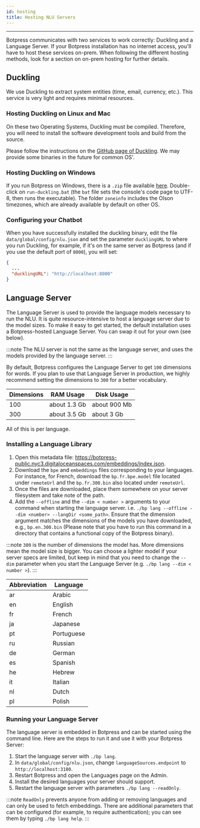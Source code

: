 ```yaml
---
id: hosting
title: Hosting NLU Servers
---
```


--------------------

Botpress communicates with two services to work correctly: Duckling and a Language Server. If your Botpress installation has no internet access, you'll have to host these services on-prem. When following the different hosting methods, look for a section on on-prem hosting for further details.

## Duckling

We use Duckling to extract system entities (time, email, currency, etc.). This service is very light and requires minimal resources.

### Hosting Duckling on Linux and Mac

On these two Operating Systems, Duckling must be compiled. Therefore, you will need to install the software development tools and build from the source.

Please follow the instructions on the [GitHub page of Duckling](https://github.com/facebook/duckling). We may provide some binaries in the future for common OS'.

### Hosting Duckling on Windows

If you run Botpress on Windows, there is a `.zip` file available [here](https://s3.amazonaws.com/botpress-binaries/tools/duckling/duckling-windows.zip).
Double-click on `run-duckling.bat` (the `bat` file sets the console's code page to UTF-8, then runs the executable). The folder `zoneinfo` includes the Olson timezones, which are already available by default on other OS.

### Configuring your Chatbot

When you have successfully installed the duckling binary, edit the file `data/global/config/nlu.json` and set the parameter `ducklingURL` to where you run Duckling, for example, if it's on the same server as Botpress (and if you use the default port of `8000`), you will set:

```json
{
  ...
  "ducklingURL": "http://localhost:8000"
}
```

## Language Server

The Language Server is used to provide the language models necessary to run the NLU. It is quite resource-intensive to host a language server due to the model sizes. To make it easy to get started, the default installation uses a Botpress-hosted Language Server. You can swap it out for your own (see below). 

:::note
The NLU server is not the same as the language server, and uses the models provided by the language server.
:::

By default, Botpress configures the Language Server to get `100` dimensions for words. If you plan to use that Language Server in production, we highly recommend setting the dimensions to `300` for a better vocabulary.

| Dimensions | RAM Usage    | Disk Usage    |
| ---------- | ------------ | ------------- |
| 100        | about 1.3 Gb |  about 900 Mb |
| 300        | about 3.5 Gb |   about 3 Gb  |

All of this is per language.

### Installing a Language Library

1. Open this metadata file: https://botpress-public.nyc3.digitaloceanspaces.com/embeddings/index.json.
2. Download the `bpe` and `embeddings` files corresponding to your languages. For instance, for French, download the `bp.fr.bpe.model` file located under `remoteUrl` and the `bp.fr.300.bin` also located under `remoteUrl`.
3. Once the files are downloaded, place them somewhere on your server filesystem and take note of the path.
4. Add the `--offline` and the `--dim < number >` arguments to your command when starting the language server. i.e. `./bp lang --offline --dim <number> --langDir <some_path>`. Ensure that the dimension argument matches the dimensions of the models you have downloaded, e.g., `bp.en.300.bin` (Please note that you have to run this command in a directory that contains a functional copy of the Botpress binary).

:::note
`300` is the number of dimensions the model has. More dimensions mean the model size is bigger. You can choose a lighter model if your server specs are limited, but keep in mind that you need to change the `--dim` parameter when you start the Language Server (e.g. `./bp lang --dim < number >`).
:::

| Abbreviation | Language   |
| ------------ | ---------- |
| ar           | Arabic     |
| en           | English    |
| fr           | French     |
| ja           | Japanese   |
| pt           | Portuguese |
| ru           | Russian    |
| de           | German     |
| es           | Spanish    |
| he           | Hebrew     |
| it           | Italian    |
| nl           | Dutch      |
| pl           | Polish     |

### Running your Language Server

The language server is embedded in Botpress and can be started using the command line. Here are the steps to run it and use it with your Botpress Server:

1. Start the language server with `./bp lang`.
2. In `data/global/config/nlu.json`, change `languageSources.endpoint` to `http://localhost:3100`.
3. Restart Botpress and open the Languages page on the Admin.
4. Install the desired languages your server should support.
5. Restart the language server with parameters `./bp lang --readOnly`.

:::note
`ReadOnly` prevents anyone from adding or removing languages and can only be used to fetch embeddings. There are additional parameters that can be configured (for example, to require authentication); you can see them by typing `./bp lang help`.
:::